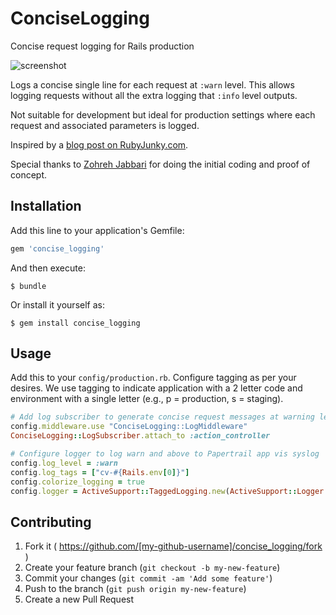 # ConciseLogging

Concise request logging for Rails production

![screenshot](https://github.com/gshaw/concise_logging/raw/master/img/screenshot.png)

Logs a concise single line for each request at `:warn` level.  This allows
logging requests without all the extra logging that `:info` level outputs.

Not suitable for development but ideal for production settings where each
request and associated parameters is logged.

Inspired by a [blog post on RubyJunky.com][1].

Special thanks to [Zohreh Jabbari](https://github.com/zohrehj) for doing the
initial coding and proof of concept.

[1]: http://rubyjunky.com/cleaning-up-rails-4-production-logging.html

## Installation

Add this line to your application's Gemfile:

```ruby
gem 'concise_logging'
```

And then execute:

    $ bundle

Or install it yourself as:

    $ gem install concise_logging

## Usage

Add this to your `config/production.rb`.  Configure tagging as per your desires.
We use tagging to indicate application with a 2 letter code and environment with
a single letter (e.g., p = production, s = staging).

````ruby
# Add log subscriber to generate concise request messages at warning level
config.middleware.use "ConciseLogging::LogMiddleware"
ConciseLogging::LogSubscriber.attach_to :action_controller

# Configure logger to log warn and above to Papertrail app vis syslog
config.log_level = :warn
config.log_tags = ["cv-#{Rails.env[0]}"]
config.colorize_logging = true
config.logger = ActiveSupport::TaggedLogging.new(ActiveSupport::Logger.new(File.join(Rails.root, "log", "#{Rails.env}.log")))
````

## Contributing

1. Fork it ( https://github.com/[my-github-username]/concise_logging/fork )
2. Create your feature branch (`git checkout -b my-new-feature`)
3. Commit your changes (`git commit -am 'Add some feature'`)
4. Push to the branch (`git push origin my-new-feature`)
5. Create a new Pull Request
